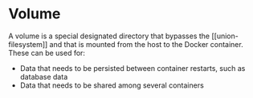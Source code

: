 # Volume
A volume is a special designated directory that bypasses the [[union-filesystem]] and that is mounted from the host to the Docker container. These can be used for:
* Data that needs to be persisted between container restarts, such as database data
* Data that needs to be shared among several containers
